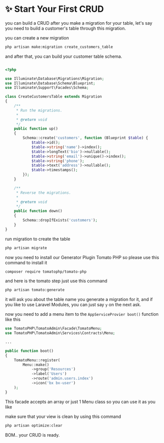 # ✨ Start Your First CRUD

you can build a CRUD after you make a migration for your table, let's say you need to build a customer's table through this migration.

you can create a new migration

```bash
php artisan make:migration create_customers_table
```

and after that, you can build your customer table schema.

```php

<?php

use Illuminate\Database\Migrations\Migration;
use Illuminate\Database\Schema\Blueprint;
use Illuminate\Support\Facades\Schema;

class CreateCustomersTable extends Migration
{
    /**
     * Run the migrations.
     *
     * @return void
     */
    public function up()
    {
        Schema::create('customers', function (Blueprint $table) {
            $table->id();
            $table->string('name')->index();
            $table->longText('bio')->nullable();
            $table->string('email')->unique()->index();
            $table->string('phone');
            $table->text('address')->nullable();
            $table->timestamps();
        });
    }

    /**
     * Reverse the migrations.
     *
     * @return void
     */
    public function down()
    {
        Schema::dropIfExists('customers');
    }
}
```

run migration to create the table

```bash
php artisan migrate
```

now you need to install our Generator Plugin Tomato PHP so please use this command to install it

```bash
composer require tomatophp/tomato-php
```

and here is the tomato step just use this command

```bash
php artisan tomato:generate
```

it will ask you about the table name you generate a migration for it, and if you like to use Laravel Modules, you can just say `y` on the next ask.

now you need to add a menu item to the `AppServiceProvier boot()` function like this

```php
use TomatoPHP\TomatoAdmin\Facade\TomatoMenu;
use TomatoPHP\TomatoAdmin\Services\Contracts\Menu;

... 

public function boot()
{
    TomatoMenu::register(
        Menu::make()
            ->group('Resources')
            ->label('Users')
            ->route('admin.users.index')
            ->icon('bx bx-user')
    );
}
```

This facade accepts an array or just 1 Menu class so you can use it as you like

make sure that your view is clean by using this command

```bash
php artisan optimize:clear
```

BOM.. your CRUD is ready.
